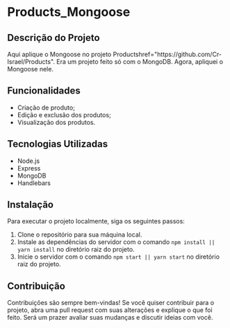 # Products_Mongoose

<h2>Descrição do Projeto</h2>
<p>Aqui aplique o Mongoose no projeto Products<a>href="https://github.com/Cr-Israel/Products"</a>. Era um projeto feito só com o MongoDB. Agora, apliquei o Mongoose nele.</p>

<h2>Funcionalidades</h2>
<ul>
	<li>Criação de produto;</li>
	<li>Edição e exclusão dos produtos;</li>
	<li>Visualização dos produtos.</li>
</ul>

<h2>Tecnologias Utilizadas</h2>
<ul>
	<li>Node.js</li>
	<li>Express</li>
	<li>MongoDB</li>
	<li>Handlebars</li>
</ul>

<h2>Instalação</h2>
<p>Para executar o projeto localmente, siga os seguintes passos:</p>
<ol>
	<li>Clone o repositório para sua máquina local.</li>
	<li>Instale as dependências do servidor com o comando <code>npm install || yarn install</code> no diretório raiz do projeto.</li>
	<li>Inicie o servidor com o comando <code>npm start || yarn start</code> no diretório raiz do projeto.</li>
</ol>

<h2>Contribuição</h2>
<p>Contribuições são sempre bem-vindas! Se você quiser contribuir para o projeto, abra uma pull request com suas alterações e explique o que foi feito. Será um prazer avaliar suas mudanças e discutir ideias com você.</p>
